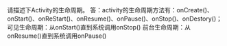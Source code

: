 请描述下Activity的生命周期。
答：activity的生命周期方法有：onCreate()、onStart()、onReStart()、onResume()、onPause()、onStop()、onDestory()；
可见生命周期：从onStart()直到系统调用onStop()
前台生命周期：从onResume()直到系统调用onPause()
